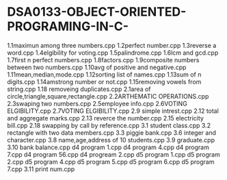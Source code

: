# DSA0133-OBJECT-ORIENTED-PROGRAMING-IN-C-
1.1maximun among three numbers.cpp
1.2perfect number.cpp
1.3reverse a word.cpp
1.4elgibility for voting.cpp
1.5palindrome.cpp
1.6lcm and gcd.cpp
1.7first n perfect numbers.cpp
1.8factors.cpp
1.9composite numbers between two numbers.cpp
1.10avg of positive and negative.cpp
1.11mean,median,mode.cpp
1.12sorting list of names.cpp
1.13sum of n digits.cpp
1.14amstrong number or not.cpp
1.15removing vowels from string.cpp
1.18 removeing duplicates.cpp
2.1area of circle,triangle,square,rectangle.cpp
2.2ARTHEMATIC OPERATIONS.cpp
2.3swaping two numbers.cpp
2.5employee info.cpp
2.6VOTING ELGIBILITY.cpp
2.7VOTING ELGIBILITY.cpp
2.9 simple intrest.cpp
2.12 total and aggregate marks.cpp
2.13 reverce the number.cpp
2.15 electricity bill.cpp
2.18 swapping by call by reference.cpp
3.1 student class.cpp
3.2 rectangle with two data members.cpp
3.3 piggie bank.cpp
3.6 integer and character.cpp
3.8 name,age,address of 10 students.cpp
3.9 graduate.cpp
3.10 bank balance.cpp
d4 program 1.cpp
d4 program 4.cpp
d4 program 7.cpp
d4 program 56.cpp
d4 progream 2.cpp
d5 program 1.cpp
d5 program 2.cpp
d5 program 4.cpp
d5 program 5.cpp
d5 program 6.cpp
d5 program 7.cpp
3.11 print num.cpp
